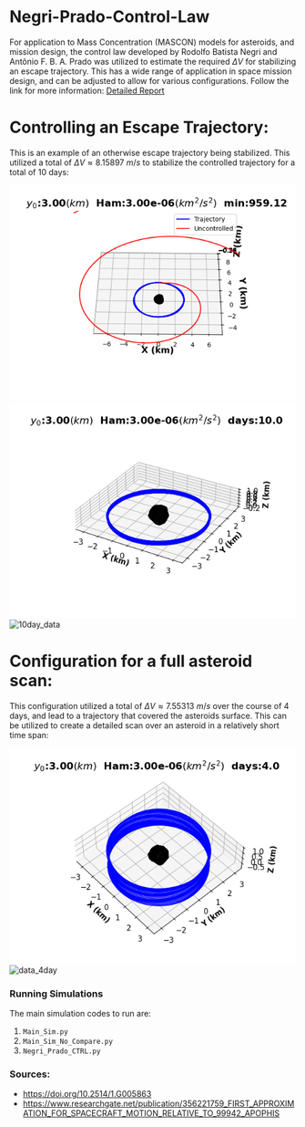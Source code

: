 # Negri-Prado-Control-Law



For application to Mass Concentration (MASCON) models for asteroids, and mission design, the control law developed by Rodolfo Batista Negri and Antônio F. B. A. Prado was utilized to estimate the required $\Delta V$ for stabilizing an escape trajectory. This has a wide range of application in space mission design, and can be adjusted to allow for various configurations. Follow the link for more information: [Detailed Report](Control_Law_Report.pdf)


# Controlling an Escape Trajectory:

This is an example of an otherwise escape trajectory being stabilized. This utilized a total of $\Delta V \approx 8.15897~m/s$ to stabilize the controlled trajectory for a total of 10 days:

![...](Databank/Compare.png)
![...](Databank/10day.png)
![10day_data](https://github.com/user-attachments/assets/fda9f934-0d84-496b-bfc7-2e024b22deb5)


# Configuration for a full asteroid scan:
This configuration utilized a total of $\Delta V \approx 7.55313~m/s$ over the course of 4 days, and lead to a trajectory that covered the asteroids surface. This can be utilized to create a detailed scan over an asteroid in a relatively short time span:

![...](Databank/angle_4day.png)
![data_4day](https://github.com/user-attachments/assets/29c47ca0-205b-456b-8af0-9dd21af3e1ff)



### Running Simulations  
The main simulation codes to run are:

1) `Main_Sim.py`
2) `Main_Sim_No_Compare.py` 
3) `Negri_Prado_CTRL.py` 






### Sources:  
- https://doi.org/10.2514/1.G005863
- https://www.researchgate.net/publication/356221759_FIRST_APPROXIMATION_FOR_SPACECRAFT_MOTION_RELATIVE_TO_99942_APOPHIS
